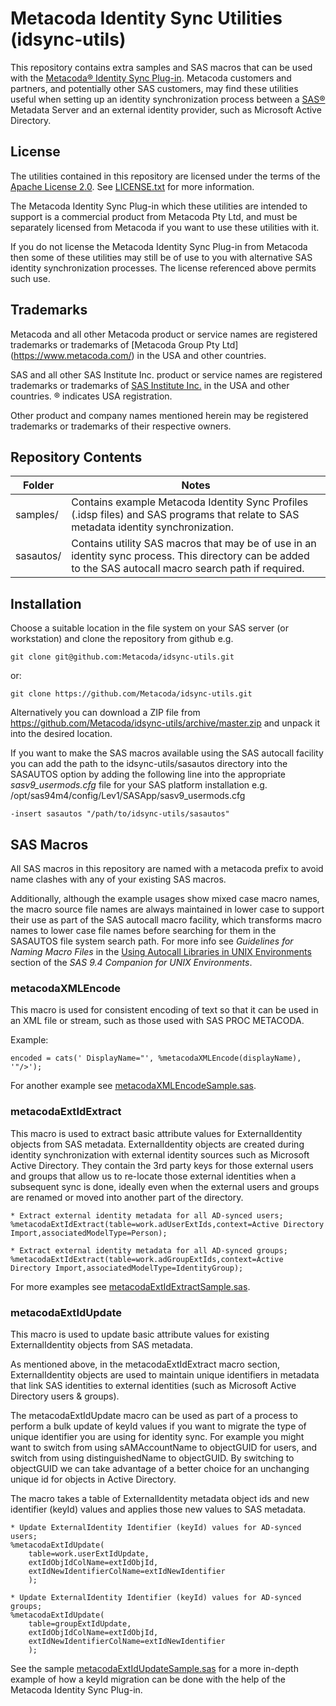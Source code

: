 # Metacoda Identity Sync Utilities (idsync-utils)

This repository contains extra samples and SAS macros that can be used with the
[Metacoda® Identity Sync Plug-in](https://www.metacoda.com/en/products/security-plug-ins/identity-sync/).
Metacoda customers and partners, and potentially other SAS customers, may find these utilities useful when setting
up an identity synchronization process between a [SAS®](http://www.sas.com/) Metadata Server and an external identity
provider, such as Microsoft Active Directory.

## License

The utilities contained in this repository are licensed under the terms of the
[Apache License 2.0](https://opensource.org/licenses/Apache-2.0). See [LICENSE.txt](LICENSE.txt) for more information.

The Metacoda Identity Sync Plug-in which these utilities are intended to support is a commercial product from
Metacoda Pty Ltd, and must be separately licensed from Metacoda if you want to use these utilities with it.

If you do not license the Metacoda Identity Sync Plug-in from Metacoda then some of these utilities may still be of
use to you with alternative SAS identity synchronization processes. The license referenced above permits such use.

## Trademarks

Metacoda and all other Metacoda product or service names are registered trademarks or trademarks of
[Metacoda Group Pty Ltd] (https://www.metacoda.com/) in the USA and other countries.

SAS and all other SAS Institute Inc. product or service names are registered trademarks or trademarks of
[SAS Institute Inc.](http://www.sas.com/) in the USA and other countries. ® indicates USA registration.

Other product and company names mentioned herein may be registered trademarks or trademarks of their respective owners.

## Repository Contents

| Folder     | Notes         |
| ---------- | ------------- |
| samples/   | Contains example Metacoda Identity Sync Profiles (.idsp files) and SAS programs that relate to SAS metadata identity synchronization. |
| sasautos/  | Contains utility SAS macros that may be of use in an identity sync process. This directory can be added to the SAS autocall macro search path if required. |


## Installation

Choose a suitable location in the file system on your SAS server (or workstation) and clone the repository from github
e.g.

    git clone git@github.com:Metacoda/idsync-utils.git
   
or:
   
    git clone https://github.com/Metacoda/idsync-utils.git

Alternatively you can download a ZIP file from https://github.com/Metacoda/idsync-utils/archive/master.zip and unpack
it into the desired location.

If you want to make the SAS macros available using the SAS autocall facility you can add the path to the
idsync-utils/sasautos directory into the SASAUTOS option by adding the following line into the appropriate
*sasv9_usermods.cfg* file for your SAS platform installation
e.g. /opt/sas94m4/config/Lev1/SASApp/sasv9_usermods.cfg
 
    -insert sasautos "/path/to/idsync-utils/sasautos"

## SAS Macros

All SAS macros in this repository are named with a metacoda prefix to avoid name clashes with any of your existing SAS
macros.

Additionally, although the example usages show mixed case macro names, the macro source file names are always
maintained in lower case to support their use as part of the SAS autocall macro facility, which transforms macro names
to lower case file names before searching for them in the SASAUTOS file system search path.
For more info see *Guidelines for Naming Macro Files* in the
[Using Autocall Libraries in UNIX Environments](https://support.sas.com/documentation/cdl/en/hostunx/69602/HTML/default/viewer.htm#p08uk7awhtj5w6n1qaj3n3h0oa4s.htm)
section of the *SAS 9.4 Companion for UNIX Environments*.

### metacodaXMLEncode

This macro is used for consistent encoding of text so that it can be used in an XML file or stream, such as those used with SAS PROC METACODA.

Example:

    encoded = cats(' DisplayName="', %metacodaXMLEncode(displayName), '"/>');

For another example see [metacodaXMLEncodeSample.sas](samples/metacodaXMLEncodeSample.sas).

### metacodaExtIdExtract

This macro is used to extract basic attribute values for ExternalIdentity objects from SAS metadata.
ExternalIdentity objects are created during identity synchronization with external identity sources such as
Microsoft Active Directory. They contain the 3rd party keys for those external users and groups that allow
us to re-locate those external identities when a subsequent sync is done, ideally even when the external
users and groups are renamed or moved into another part of the directory.

    * Extract external identity metadata for all AD-synced users; 
    %metacodaExtIdExtract(table=work.adUserExtIds,context=Active Directory Import,associatedModelType=Person);

    * Extract external identity metadata for all AD-synced groups; 
    %metacodaExtIdExtract(table=work.adGroupExtIds,context=Active Directory Import,associatedModelType=IdentityGroup);

For more examples see [metacodaExtIdExtractSample.sas](samples/metacodaExtIdExtractSample.sas).

### metacodaExtIdUpdate

This macro is used to update basic attribute values for existing ExternalIdentity objects from SAS metadata.

As mentioned above, in the metacodaExtIdExtract macro section, ExternalIdentity objects are used to
maintain unique identifiers in metadata that link SAS identities to external identities (such as 
Microsoft Active Directory users & groups).

The metacodaExtIdUpdate macro can be used as part of a process to perform a bulk update of keyId
values if you want to migrate the type of unique identifier you are using for identity sync.
For example you might want to switch from using sAMAccountName to objectGUID for users, 
and switch from using distinguishedName to objectGUID. By switching to objectGUID we can take
advantage of a better choice for an unchanging unique id for objects in Active Directory.

The macro takes a table of ExternalIdentity metadata object ids and new identifier (keyId) values
and applies those new values to SAS metadata.

    * Update ExternalIdentity Identifier (keyId) values for AD-synced users; 
    %metacodaExtIdUpdate(
        table=work.userExtIdUpdate,
        extIdObjIdColName=extIdObjId,
        extIdNewIdentifierColName=extIdNewIdentifier
        );

    * Update ExternalIdentity Identifier (keyId) values for AD-synced groups; 
    %metacodaExtIdUpdate(
        table=groupExtIdUpdate,
        extIdObjIdColName=extIdObjId,
        extIdNewIdentifierColName=extIdNewIdentifier
        );

See the sample [metacodaExtIdUpdateSample.sas](samples/metacodaExtIdUpdateSample.sas) for a more
in-depth example of how a keyId migration can be done with the help of the Metacoda Identity Sync
Plug-in.